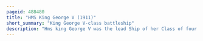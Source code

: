 ```yaml
---
pageid: 488480
title: "HMS King George V (1911)"
short_summary: "King George V-class battleship"
description: "Hms king George V was the lead Ship of her Class of four Dreadnought Battleships built in the early 1910s for the Royal Navy. She spent the Bulk of her Career assigned to the Home and Grand Fleets, often serving as a Flagship. Aside from participating in the failed Attempt to intercept the german Ships that had bombarded Scarborough, Hartlepool and Whitby in late 1914, the Battle of Jutland in May 1916 and the inconclusive Action of 19 August, her Service during the First World War generally consisted of routine Patrols and Training in the North Sea."
---
```

